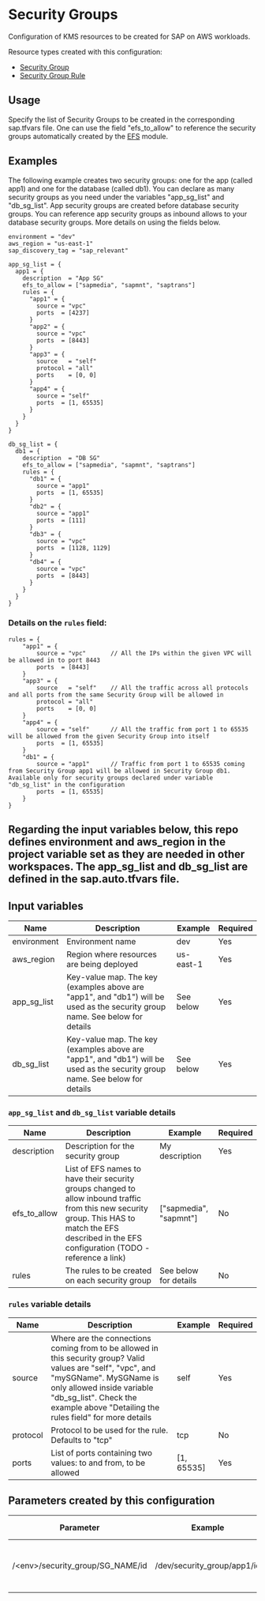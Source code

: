 # Security Groups

Configuration of KMS resources to be created for SAP on AWS workloads. 

Resource types created with this configuration:

* [Security Group](https://registry.terraform.io/providers/hashicorp/aws/latest/docs/resources/security_group.html)
* [Security Group Rule](https://registry.terraform.io/providers/hashicorp/aws/latest/docs/resources/security_group_rule)

## Usage

Specify the list of Security Groups to be created in the corresponding sap.tfvars file. One can use the field "efs_to_allow" to reference the security groups automatically created by the [EFS](../efs/README.md) module.

## Examples

The following example creates two security groups: one for the app (called app1) and one for the database (called db1). You can declare as many security groups as you need under the variables "app_sg_list" and "db_sg_list". App security groups are created before database security groups. You can reference app security groups as inbound allows to your database security groups. More details on using the fields below.

```hcl
environment = "dev"
aws_region = "us-east-1"
sap_discovery_tag = "sap_relevant"

app_sg_list = {
  app1 = {
    description  = "App SG"
    efs_to_allow = ["sapmedia", "sapmnt", "saptrans"]
    rules = {
      "app1" = {
        source = "vpc"
        ports  = [4237]
      }
      "app2" = {
        source = "vpc"
        ports  = [8443]
      }
      "app3" = {
        source   = "self"
        protocol = "all"
        ports    = [0, 0]
      }
      "app4" = {
        source = "self"
        ports  = [1, 65535]
      }
    }
  }
}

db_sg_list = {
  db1 = {
    description  = "DB SG"
    efs_to_allow = ["sapmedia", "sapmnt", "saptrans"]
    rules = {
      "db1" = {
        source = "app1"
        ports  = [1, 65535]
      }
      "db2" = {
        source = "app1"
        ports  = [111]
      }
      "db3" = {
        source = "vpc"
        ports  = [1128, 1129]
      }
      "db4" = {
        source = "vpc"
        ports  = [8443]
      }
    }
  }
}
```

### Details on the ```rules``` field:
```hcl
rules = {
    "app1" = {
        source = "vpc"       // All the IPs within the given VPC will be allowed in to port 8443
        ports  = [8443]
    }
    "app3" = {
        source   = "self"    // All the traffic across all protocols and all ports from the same Security Group will be allowed in
        protocol = "all"
        ports    = [0, 0]
    }
    "app4" = {
        source = "self"      // All the traffic from port 1 to 65535 will be allowed from the given Security Group into itself
        ports  = [1, 65535]
    }
    "db1" = {
        source = "app1"      // Traffic from port 1 to 65535 coming from Security Group app1 will be allowed in Security Group db1. Available only for security groups declared under variable "db_sg_list" in the configuration
        ports  = [1, 65535]
    }
}
```


## Regarding the input variables below, this repo defines environment and aws_region in the project variable set as they are needed in other workspaces. The app_sg_list and db_sg_list are defined in the sap.auto.tfvars file.


## Input variables
| Name | Description | Example | Required |
|------|-------------|--------|--------|
|environment|Environment name|dev|Yes
|aws_region|Region where resources are being deployed|us-east-1|Yes
|app_sg_list|Key-value map. The key (examples above are "app1", and "db1") will be used as the security group name. See below for details|See below|Yes
|db_sg_list|Key-value map. The key (examples above are "app1", and "db1") will be used as the security group name. See below for details|See below|Yes

### ```app_sg_list``` and ```db_sg_list``` variable details
| Name | Description | Example | Required |
|------|-------------|--------|--------|
|description|Description for the security group|My description|Yes
|efs_to_allow|List of EFS names to have their security groups changed to allow inbound traffic from this new security group. This HAS to match the EFS described in the EFS configuration (TODO - reference a link)|["sapmedia", "sapmnt"]|No
|rules|The rules to be created on each security group|See below for details|No

### ```rules``` variable details
| Name | Description | Example | Required |
|------|-------------|--------|--------|
|source|Where are the connections coming from to be allowed in this security group? Valid values are "self", "vpc", and "mySGName". MySGName is only allowed inside variable "db_sg_list". Check the example above "Detailing the rules field" for more details|self|Yes
|protocol|Protocol to be used for the rule. Defaults to "tcp"|tcp|No
|ports|List of ports containing two values: to and from, to be allowed|[1, 65535]|Yes

## Parameters created by this configuration

| Parameter | Example | Where-used |
|------|-------------|------------|
|/&lt;env&gt;/security_group/SG_NAME/id|/dev/security_group/app1/id|ID of the created security group

